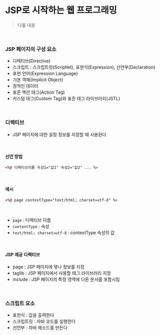 # JSP로 시작하는 웹 프로그래밍
> 다룰 내용


<br>

### JSP 페이지의 구성 요소
- 디렉티브(Directive)
- 스크립트 : 스크립트릿(Scriptlet), 표현식(Expression), 선언부(Declaration)
- 표현 언어(Expression Language)
- 기본 객체(Implicit Object)
- 정적인 데이터
- 표준 액션 태그(Action Tag)
- 커스텀 태그(Custom Tag)와 표준 태그 라이브러리(JSTL)

<br>

### 디렉티브
- JSP 페이지에 대한 설정 정보를 지정할 때 사용된다

<br>

#### 선언 방법
```html
<%@ 디렉티브이름 속성1="값1" 속성2="값2" ... %>
```

<br>

#### 예시
```html
<%@ page contextType="text/html; charset=utf-8" %>
```
<br>

- `page` : 디렉티브 이름
- `contentType` : 속성
- `text/html; charset=utf-8` : contextType 속성의 값

<br>

#### JSP 제공 디렉티브
- page : JSP 페이지에 댛나 정보를 지정
- taglib : JSP 페이지에서 사용할 태그 라이브러리 지정
- include : JSP 페이지의 특정 영역에 다른 문서를 포함시킴

<br>

### 스크립트 요소
- 표헌식 : 값을 출력한다
- 스크립트릿 : 자바 코드를 실행한다
- 선언부 : 자바 메소드를 만든다


